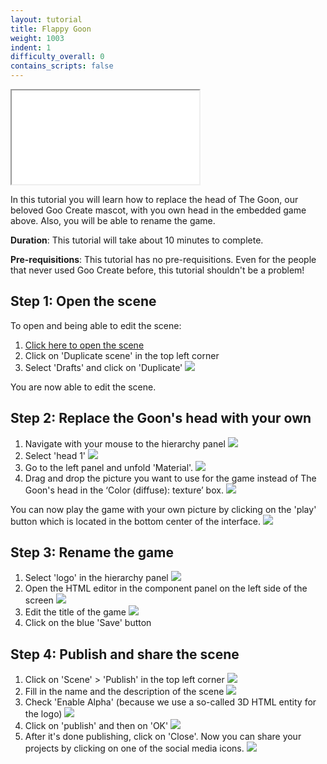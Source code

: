 ```yaml
---
layout: tutorial
title: Flappy Goon
weight: 1003
indent: 1
difficulty_overall: 0
contains_scripts: false
---
```

<iframe allowfullscreen src="//c1.goote.ch/80272d90cd6c47618e647117e2615902.scene" title="Flappy Goon"></iframe>

In this tutorial you will learn how to replace the head of The Goon, our beloved Goo Create mascot, with you own head in the embedded game above. Also, you will be able to rename the game.



**Duration**: This tutorial will take about 10 minutes to complete.

**Pre-requisitions**: This tutorial has no pre-requisitions. Even for the people that never used Goo Create before, this tutorial shouldn't be a problem!




## Step 1: Open the scene

To open and being able to edit the scene:

1. [Click here to open the scene](https://create.goocreate.com/edit/80272d90cd6c47618e647117e2615902.scene/)
2. Click on 'Duplicate scene' in the top left corner
3. Select 'Drafts' and click on 'Duplicate'
 ![](duplicate.gif)

 You are now able to edit the scene.


## Step 2: Replace the Goon's head with your own

1. Navigate with your mouse to the hierarchy panel
 ![](navigateToHierarchy.gif)
2. Select 'head 1'
![](selectHead1.gif)
3. Go to the left panel and unfold 'Material'.
![](unfoldMaterial.gif)
4. Drag and drop the picture you want to use for the game instead of The Goon's head in the ‘Color (diffuse): texture’ box.
![](dragAndDropYourHead.gif)

You can now play the game with your own picture by clicking on the 'play' button which is located in the bottom center of the interface.
![](playbutton.gif)


## Step 3: Rename the game

1. Select 'logo' in the hierarchy panel
 ![](selectLogoInHierarchy.gif)
2. Open the HTML editor in the component panel on the left side of the screen
 ![](openHTMLEditor.gif)
3. Edit the title of the game
 ![](replaceTitle.gif)
4. Click on the blue 'Save' button


## Step 4: Publish and share the scene

1. Click on 'Scene' > 'Publish' in the top left corner
 ![](publishbutton.gif)
2. Fill in the name and the description of the scene
 ![](namedescription.gif)
3. Check 'Enable Alpha' (because we use a so-called 3D HTML entity for the logo)
 ![](enableAlpha.gif)
4. Click on 'publish' and then on 'OK'
 ![](publish.gif)
5. After it's done publishing, click on 'Close'. Now you can share your projects by clicking on one of the social media icons.
 ![](sharegif.gif)
